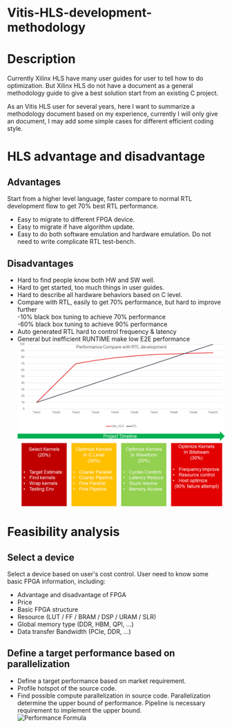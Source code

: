 # Vitis-HLS-development-methodology
# Description
Currently Xilinx HLS have many user guides for user to tell how to do optimization. But Xilinx HLS do not have a document as a general methodology guide to give a best solution start from an existing C project.

As an Vitis HLS user for several years, here I want to summarize a methodology document based on my experience, currently I will only give an document, I may add some simple cases for different efficient coding style.

# HLS advantage and disadvantage
## Advantages
Start from a higher level language, faster compare to normal RTL development flow to get 70% best RTL performance.
* Easy to migrate to different FPGA device.
* Easy to migrate if have algorithm update.
* Easy to do both software emulation and hardware emulation. Do not need to write complicate RTL test-bench. 
## Disadvantages
* Hard to find people know both HW and SW well.
* Hard to get started, too much things in user guides.
* Hard to describe all hardware behaviors based on C level.
* Compare with RTL, easily to get 70% performance, but hard to improve further  
  -10% black box tuning to achieve 70% performance  
  -60% black box tuning to achieve 90% performance
* Auto generated RTL hard to control frequency & latency
* General but inefficient RUNTIME make low E2E performance  
![HLS vs. RTL](https://github.com/huhanvictory/Vitis-HLS-development-methodology/blob/main/doc/RTL%20VS%20HLS.png)
![Project Timeline](https://github.com/huhanvictory/Vitis-HLS-development-methodology/blob/main/doc/project_timeline.png)

# Feasibility analysis
## Select a device
Select a device based on user's cost control. User need to know some basic FPGA information, including:
* Advantage and disadvantage of FPGA
* Price
* Basic FPGA structure
* Resource (LUT / FF / BRAM / DSP / URAM / SLR)
* Global memory type (DDR, HBM, QPI, ...)
* Data transfer Bandwidth (PCIe, DDR, ...)
## Define a target performance based on parallelization
* Define a target performance based on market requirement.
* Profile hotspot of the source code.
* Find possible compute parallelization in source code. Parallelization determine the upper bound of performance. Pipeline is necessary requirement to implement the upper bound.   
![Performance Formula]()
